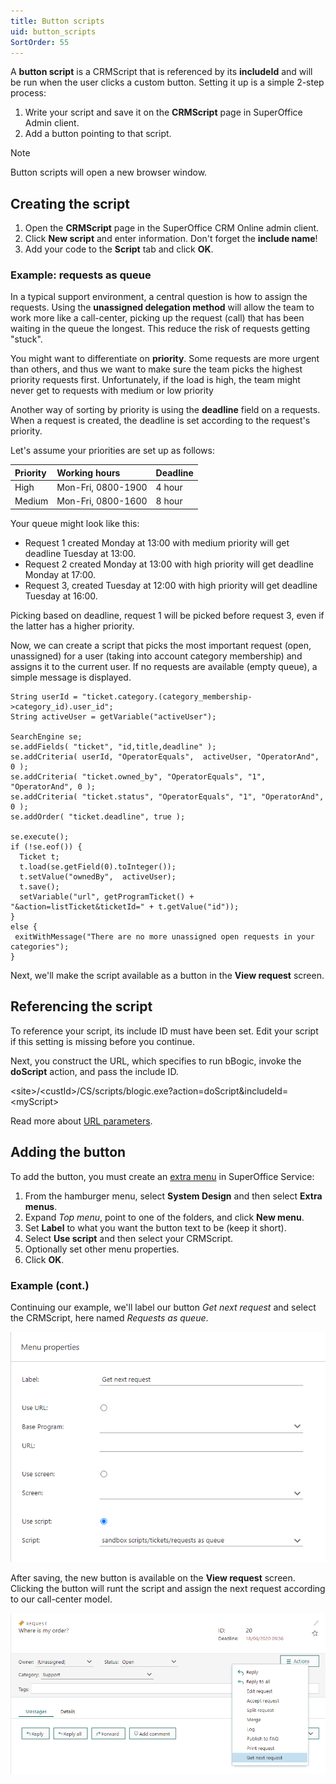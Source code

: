 ```yaml
---
title: Button scripts
uid: button_scripts
SortOrder: 55
---
```


A **button script** is a CRMScript that is referenced by its **includeId** and will be run when the user clicks a custom button. Setting it up is a simple 2-step process:

1. Write your script and save it on the **CRMScript** page in SuperOffice Admin client.
2. Add a button pointing to that script.

> [!NOTE]
> Button scripts will open a new browser window.

## Creating the script

1. Open the **CRMScript** page in the SuperOffice CRM Online admin client.
2. Click **New script** and enter information. Don't forget the **include name**!
3. Add your code to the **Script** tab and click **OK**.

### Example: requests as queue

In a typical support environment, a central question is how to assign the requests. Using the **unassigned delegation method** will allow the team to work more like a call-center, picking up the request (call) that has been waiting in the queue the longest. This reduce the risk of requests getting "stuck".

You might want to differentiate on **priority**. Some requests are more urgent than others, and thus we want to make sure the team picks the highest priority requests first. Unfortunately, if the load is high, the team might never get to requests with medium or low priority

Another way of sorting by priority is using the **deadline** field on a requests. When a request is created, the deadline is set according to the request's priority.

Let's assume your priorities are set up as follows:

| Priority | Working hours      | Deadline |
|:---------|:-------------------|:---------|
| High     | Mon-Fri, 0800-1900 | 4 hour   |
| Medium   | Mon-Fri, 0800-1600 | 8 hour   |

Your queue might look like this:

* Request 1 created Monday at 13:00 with medium priority will get deadline Tuesday at 13:00.
* Request 2 created Monday at 13:00 with high priority will get deadline Monday at 17:00.
* Request 3, created Tuesday at 12:00 with high priority will get deadline Tuesday at 16:00.

Picking based on deadline, request 1 will be picked before request 3, even if the latter has a higher priority.

Now, we can create a script that picks the most important request (open, unassigned) for a user (taking into account category membership) and assigns it to the current user. If no requests are available (empty queue), a simple message is displayed.

```crmscript
String userId = "ticket.category.(category_membership->category_id).user_id";
String activeUser = getVariable("activeUser");

SearchEngine se;
se.addFields( "ticket", "id,title,deadline" );
se.addCriteria( userId, "OperatorEquals",  activeUser, "OperatorAnd", 0 );
se.addCriteria( "ticket.owned_by", "OperatorEquals", "1", "OperatorAnd", 0 );
se.addCriteria( "ticket.status", "OperatorEquals", "1", "OperatorAnd", 0 );
se.addOrder( "ticket.deadline", true );

se.execute();
if (!se.eof()) {
  Ticket t;
  t.load(se.getField(0).toInteger());
  t.setValue("ownedBy",  activeUser);
  t.save();
  setVariable("url", getProgramTicket() + "&action=listTicket&ticketId=" + t.getValue("id"));
}
else {
 exitWithMessage("There are no more unassigned open requests in your categories");
}
```

Next, we'll make the script available as a button in the **View request** screen.

## Referencing the script

To reference your script, its include ID must have been set. Edit your script if this setting is missing before you continue.

Next, you construct the URL, which specifies to run bBogic, invoke the **doScript** action, and pass the include ID.

\<site>/\<custId>/CS/scripts/blogic.exe?action=doScript&includeId=\<myScript>

Read more about [URL parameters](./url-parameters.md).

## Adding the button

To add the button, you must create an [extra menu](./extra-menus.md) in SuperOffice Service:

1. From the hamburger menu, select **System Design** and then select **Extra menus**.
2. Expand *Top menu*, point to one of the folders, and click **New menu**.
3. Set **Label** to what you want the button text to be (keep it short).
4. Select **Use script** and then select your CRMScript.
5. Optionally set other menu properties.
6. Click **OK**.

### Example (cont.)

Continuing our example, we'll label our button *Get next request* and select the CRMScript, here named *Requests as queue*.

![Screen capture of create extra menu](../images/req-as-q-setup.png)

After saving, the new button is available on the **View request** screen. Clicking the button will runt the script and assign the next request according to our call-center model.

![Screen capture of view request screen with button script](../images/req-as-q-result.png)
